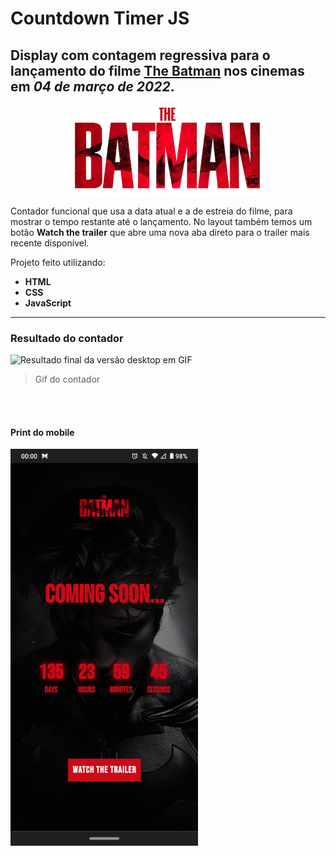 # Countdown Timer JS

## Display com contagem regressiva para o lançamento do filme [The Batman](https://www.youtube.com/watch?v=rsQEor4y2hg) nos cinemas em *04 de março de 2022*.

<div align="center">
    <img src="./images/logo.png" width="300" >
</div>

Contador funcional que usa a data atual e a de estreia do filme, para mostrar o tempo restante até o lançamento. No layout também temos um botão **Watch the trailer** que abre uma nova aba direto para o trailer mais recente disponível.

Projeto feito utilizando:
- **HTML**
- **CSS**
- **JavaScript**

-------------------

### Resultado do contador
![Resultado final da versão desktop em GIF](./images/resultado.gif)
>Gif do contador
<br/>
<br/>

<h4>Print do mobile</h4>
<img src="./images/resultadoMobile.jpg" width="300">


